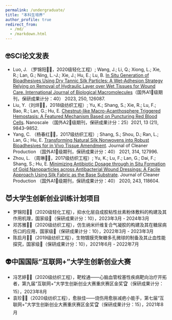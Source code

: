 ```yaml
---
permalink: /undergraduate/
title: "本科生培养"
author_profile: true
redirect_from: 
  - /md/
  - /markdown.html
---
```



## 🤓SCI论文发表
- Luo, J. （罗锦阳👩‍🔬，2020级轻化工程）; Wang, J.; Li, Q.; Xiong, L.; Xie, R.; Lan, G.; Ning, L.-J.; Xie, J.; Hu, E.; Lu, B. [In Situ Generation of Bioadhesives Using Dry Tannic Silk Particles: A Wet-Adhesion Strategy Relying on Removal of Hydraulic Layer over Wet Tissues for Wound Care. International Journal of Biological Macromolecules](https://doi.org/10.1016/j.ijbiomac.2023.126087)（国外A1🥇级期刊，保研成果计分：40） 2023, 250, 126087.
- Liu, Y.（刘烊👨‍🔬，2018级纺织工程）; Yu, K.; Shang, S.; Xie, R.; Lu, F.; Bao, R.; Lan, G.; Hu, E. [Chestnut-like Macro-Acanthosphere Triggered Hemostasis: A Featured Mechanism Based on Puncturing Red Blood Cells](https://doi.org/10.1039/D1NR01148K). Nanoscale （国外A2🥈级期刊，保研成果计分：25）2021, 13 (21), 9843–9852.
- Yang, C. （杨春红👩‍🔬，2017级纺织工程）; Shang, S.; Shou, D.; Ran, L.; Lan, G.; Hu, E. [Transforming Natural Silk Nonwovens into Robust Bioadhesives for in Vivo Tissue Amendment](https://doi.org/10.1016/j.jclepro.2021.127996). Journal of Cleaner Production （国外A1🥇级期刊，保研成果计分：40） 2021, 314, 127996.
- Zhou, L. （周琳👩‍🔬，2017级纺织工程）; Yu, K.; Lu, F.; Lan, G.; Dai, F.; Shang, S.; Hu, E. [Minimizing Antibiotic Dosage through in Situ Formation of Gold Nanoparticles across Antibacterial Wound Dressings: A Facile Approach Using Silk Fabric as the Base Substrate](https://doi.org/10.1016/j.jclepro.2019.118604). Journal of Cleaner Production （国外A1🥇级期刊，保研成果计分：40） 2020, 243, 118604.


## 😈大学生创新创业训练计划项目
- 罗锦阳👩‍🔬（2020级轻化工程），抑水化层自成胶粘性丝素粉体敷料的构建及其作用机理，国家级👑（保研成果计分：10），2023年3月 - 2024年3月
- 邓苏雅👩‍🔬（2020级纺织工程），仿生纳米纤维复合气凝胶的构建及其在糖尿病伤口的应用，国家级👑（保研成果计分：10），2022年3月 - 2023年3月
- 陈启月👩‍🔬（2019级纺织工程），生物镀膜壳聚糖多孔微球的制备及其止血性能探究，国家级👑（保研成果计分：10），2021年6月 - 2022年7月


## 👽中国国际“互联网+”大学生创新创业大赛
- 冯艺婷👩‍🔬（2020级纺织工程），靶栓通——心脑血管栓塞性疾病靶向治疗开拓者，第九届“互联网+”大学生创新创业大赛重庆赛区金奖🏆（保研成果计分：15），2023年8月
- 袁珍👩‍🔬（2020级纺织工程），愈肤佳——烧伤用愈肤减疤小能手，第七届“互联网+”大学生创新创业大赛重庆赛区金奖🏆（保研成果计分：15），2021年8月
